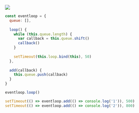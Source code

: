 ![](/images/1659101755074-d58eb016-0987-440a-9bcc-1cf97c5418be.png)

```jsx
const eventloop = {
  queue: [],
  
  loop() {
    while (this.queue.length) {
      var callback = this.queue.shift()
      callback()
    }
    
    setTimeout(this.loop.bind(this), 50)
  },
  
  add(callback) {
    this.queue.push(callback)
  }
}

eventloop.loop()

setTimeout(() => eventloop.add(() => console.log('1')), 500)
setTimeout(() => eventloop.add(() => console.log('2')), 800)
```

